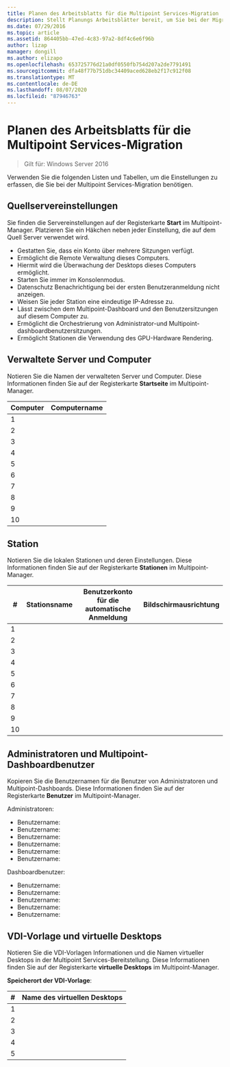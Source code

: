 ```yaml
---
title: Planen des Arbeitsblatts für die Multipoint Services-Migration
description: Stellt Planungs Arbeitsblätter bereit, um Sie bei der Migration zu Multipoint Services in Windows Server 2016 zu unterstützen.
ms.date: 07/29/2016
ms.topic: article
ms.assetid: 864405bb-47ed-4c83-97a2-8df4c6e6f96b
author: lizap
manager: dongill
ms.author: elizapo
ms.openlocfilehash: 653725776d21a0df0550fb754d207a2de7791491
ms.sourcegitcommit: dfa48f77b751dbc34409aced628eb2f17c912f08
ms.translationtype: MT
ms.contentlocale: de-DE
ms.lasthandoff: 08/07/2020
ms.locfileid: "87946763"
---
```

# <a name="planning-worksheet-for-multipoint-services-migration"></a>Planen des Arbeitsblatts für die Multipoint Services-Migration

>Gilt für: Windows Server 2016

Verwenden Sie die folgenden Listen und Tabellen, um die Einstellungen zu erfassen, die Sie bei der Multipoint Services-Migration benötigen.

## <a name="source-server-settings"></a>Quellservereinstellungen

Sie finden die Servereinstellungen auf der Registerkarte **Start** im Multipoint-Manager. Platzieren Sie ein Häkchen neben jeder Einstellung, die auf dem Quell Server verwendet wird.

- Gestatten Sie, dass ein Konto über mehrere Sitzungen verfügt.
- Ermöglicht die Remote Verwaltung dieses Computers.
- Hiermit wird die Überwachung der Desktops dieses Computers ermöglicht.
- Starten Sie immer im Konsolenmodus.
- Datenschutz Benachrichtigung bei der ersten Benutzeranmeldung nicht anzeigen.
- Weisen Sie jeder Station eine eindeutige IP-Adresse zu.
- Lässt zwischen dem Multipoint-Dashboard und den Benutzersitzungen auf diesem Computer zu.
- Ermöglicht die Orchestrierung von Administrator-und Multipoint-dashboardbenutzersitzungen.
- Ermöglicht Stationen die Verwendung des GPU-Hardware Rendering.

## <a name="managed-servers-and-computers"></a>Verwaltete Server und Computer

Notieren Sie die Namen der verwalteten Server und Computer. Diese Informationen finden Sie auf der Registerkarte **Startseite** im Multipoint-Manager.

| Computer | Computername |
|----------|---------------|
| 1        |               |
| 2        |               |
| 3        |               |
| 4        |               |
| 5        |               |
| 6        |               |
| 7        |               |
| 8        |               |
| 9        |               |
| 10       |               |


## <a name="stations"></a>Station

Notieren Sie die lokalen Stationen und deren Einstellungen. Diese Informationen finden Sie auf der Registerkarte **Stationen** im Multipoint-Manager.

| #  | Stationsname | Benutzerkonto für die automatische Anmeldung | Bildschirmausrichtung |
|----|--------------|-------------------------|---------------------|
| 1  |              |                         |                     |
| 2  |              |                         |                     |
| 3  |              |                         |                     |
| 4  |              |                         |                     |
| 5  |              |                         |                     |
| 6  |              |                         |                     |
| 7  |              |                         |                     |
| 8  |              |                         |                     |
| 9  |              |                         |                     |
| 10 |              |                         |                     |

## <a name="administrators-and-multipoint-dashboard-users"></a>Administratoren und Multipoint-Dashboardbenutzer

Kopieren Sie die Benutzernamen für die Benutzer von Administratoren und Multipoint-Dashboards. Diese Informationen finden Sie auf der Registerkarte **Benutzer** im Multipoint-Manager.

Administratoren:

- Benutzername:
- Benutzername:
- Benutzername:
- Benutzername:
- Benutzername:
- Benutzername:

Dashboardbenutzer:

- Benutzername:
- Benutzername:
- Benutzername:
- Benutzername:
- Benutzername:

## <a name="vdi-template-and-virtual-desktops"></a>VDI-Vorlage und virtuelle Desktops

Notieren Sie die VDI-Vorlagen Informationen und die Namen virtueller Desktops in der Multipoint Services-Bereitstellung. Diese Informationen finden Sie auf der Registerkarte **virtuelle Desktops** im Multipoint-Manager.

**Speicherort der VDI-Vorlage**:

| # | Name des virtuellen Desktops      |
|---|---------------------------|
| 1 |                           |
| 2 |                           |
| 3 |                           |
| 4 |                           |
| 5 |                           |